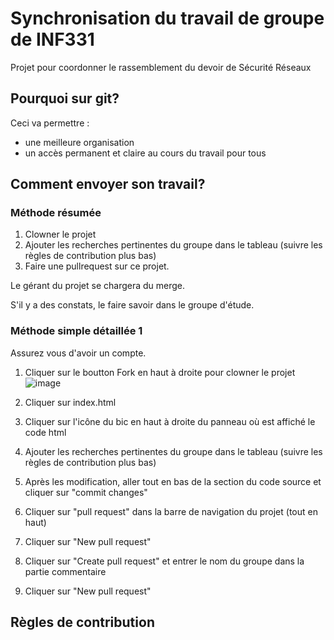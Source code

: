 # Synchronisation du travail de groupe de INF331
Projet pour coordonner le rassemblement du devoir de Sécurité Réseaux
## Pourquoi sur git?
Ceci va permettre  :
- une meilleure organisation
- un accès permanent et claire au cours du travail pour tous

## Comment envoyer son travail?

### Méthode résumée
1. Clowner le projet
2. Ajouter les recherches pertinentes du groupe dans le tableau (suivre les règles de contribution plus bas)
3. Faire une pullrequest sur ce projet.

Le gérant du projet se chargera du merge.

S'il y a des constats, le faire savoir dans le groupe d'étude.

### Méthode simple détaillée 1
Assurez vous d'avoir un compte.
1. Cliquer sur le boutton Fork en haut à droite pour clowner le projet
![image](https://user-images.githubusercontent.com/96428357/146779202-d01d9b77-4cdd-4aaf-b49a-2453090419b1.png)

2. Cliquer sur index.html

3. Cliquer sur l'icône du bic en haut à droite du panneau où est affiché le code html

4. Ajouter les recherches pertinentes du groupe dans le tableau (suivre les règles de contribution plus bas)

5. Après les modification, aller tout en bas de la section du code source et cliquer sur "commit changes"

6. Cliquer sur "pull request" dans la barre de navigation du projet (tout en haut)

7. Cliquer sur "New pull request"

8. Cliquer sur "Create pull request" et entrer le nom du groupe dans la partie commentaire

9. Cliquer sur "New pull request"



## Règles de contribution
